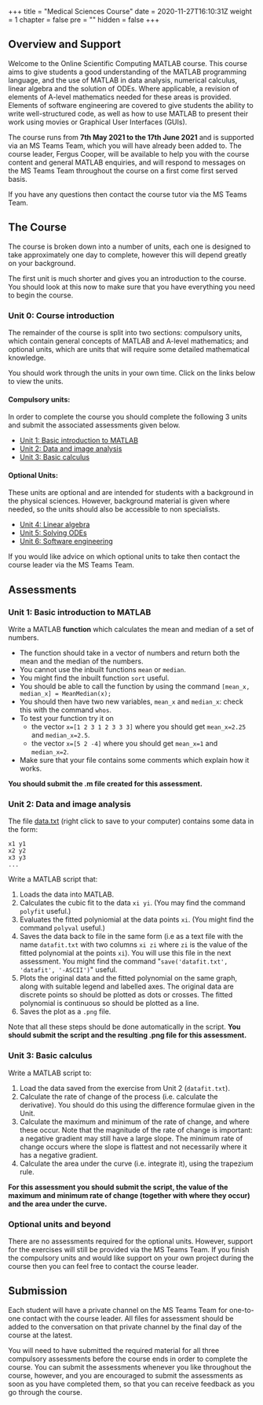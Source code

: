 +++
title = "Medical Sciences Course"
date = 2020-11-27T16:10:31Z
weight = 1
chapter = false
pre = ""
hidden = false
+++


## Overview and Support

Welcome to the Online Scientific Computing MATLAB course.
This course aims to give students a good understanding of the MATLAB programming language, and the use of MATLAB in data analysis, numerical calculus, linear algebra and the solution of ODEs.
Where applicable, a revision of elements of A-level mathematics needed for these areas is provided.
Elements of software engineering are covered to give students the ability to write well-structured code, as well as how to use MATLAB to present their work using movies or Graphical User Interfaces (GUIs).

The course runs from **7th May 2021 to the 17th June 2021** and is supported via an MS Teams Team, which you will have already been added to.
The course leader, Fergus Cooper, will be available to help you with the course content and general MATLAB enquiries, and will respond to messages on the MS Teams Team throughout the course on a first come first served basis.

If you have any questions then contact the course tutor via the MS Teams Team.


## The Course

The course is broken down into a number of units, each one is designed to take approximately one day to complete, however this will depend greatly on your background.

The first unit is much shorter and gives you an introduction to the course.
You should look at this now to make sure that you have everything you need to begin the course.


### Unit 0: Course introduction

The remainder of the course is split into two sections: compulsory units, which contain general concepts of MATLAB and A-level mathematics; and optional units, which are units that will require some detailed mathematical knowledge.

You should work through the units in your own time.
Click on the links below to view the units.


#### Compulsory units:
In order to complete the course you should complete the following 3 units and submit the associated assessments given below.

- [Unit 1: Basic introduction to MATLAB](../unit_1_basic_introduction_to_matlab/)
- [Unit 2: Data and image analysis](../unit_2_data_and_image_analysis/)
- [Unit 3: Basic calculus](../unit_3_basic_calculus/)


#### Optional Units:
These units are optional and are intended for students with a background in the physical sciences.
However, background material is given where needed, so the units should also be accessible to non specialists.

- [Unit 4: Linear algebra](../unit_4_linear_algebra/)
- [Unit 5: Solving ODEs](../unit_5_solving_odes/)
- [Unit 6: Software engineering](../unit_6_software_engineering/)

If you would like advice on which optional units to take then contact the course leader via the MS Teams Team.


## Assessments


### Unit 1: Basic introduction to MATLAB

Write a MATLAB **function** which calculates the mean and median of a set of numbers.

- The function should take in a vector of numbers and return both the mean and the median of the numbers.
- You cannot use the inbuilt functions `mean` or `median`.
- You might find the inbuilt function `sort` useful.
- You should be able to call the function by using the command 
  `[mean_x, median_x] = MeanMedian(x);`
- You should then have two new variables, `mean_x` and `median_x`: check this with the command `whos`.
- To test your function try it on
    - the vector `x=[1 2 3 1 2 3 3 3]` where you should get `mean_x=2.25` and `median_x=2.5`.
    - the vector `x=[5 2 -4]` where you should get `mean_x=1` and `median_x=2`.
- Make sure that your file contains some comments which explain how it works.

**You should submit the .m file created for this assessment.**


### Unit 2: Data and image analysis

The file [data.txt](data.txt) (right click to save to your computer) contains some data in the form:

```
x1 y1
x2 y2
x3 y3
...
```

Write a MATLAB script that:

1. Loads the data into MATLAB.
1. Calculates the cubic fit to the data `xi yi`. (You may find the command `polyfit` useful.)
1. Evaluates the fitted polyniomial at the data points `xi`. (You might find the command `polyval` useful.)
1. Saves the data back to file in the same form (i.e as a text file with the name `datafit.txt` with two columns `xi zi` where `zi` is the value of the fitted polynomial at the points `xi`).
   You will use this file in the next assessment.
   You might find the command  "`save('datafit.txt', 'datafit', '-ASCII')`" useful.
1. Plots the original data and the fitted polynomial on the same graph, along with suitable legend and labelled axes.
   The original data are discrete points so should be plotted as dots or crosses.
   The fitted polynomial is continuous so should be plotted as a line.
1. Saves the plot as a `.png` file.

Note that all these steps should be done automatically in the script. **You should submit the script and the resulting .png file for this assessment.**


### Unit 3: Basic calculus

Write a MATLAB script to:

1. Load the data saved from the exercise from Unit 2 (`datafit.txt`).
1. Calculate the rate of change of the process (i.e. calculate the derivative).
   You should do this using the difference formulae given in the Unit.
1. Calculate the maximum and minimum of the rate of change, and where these occur.
   Note that the magnitude of the rate of change is important: a negative gradient may still have a large slope.
   The minimum rate of change occurs where the slope is flattest and not necessarily where it has a negative gradient.
1. Calculate the area under the curve (i.e. integrate it), using the trapezium rule.

**For this assessment you should submit the script, the value of the maximum and minimum rate of change (together with where they occur) and the area under the curve.**


### Optional units and beyond

There are no assessments required for the optional units.
However, support for the exercises will still be provided via the MS Teams Team.
If you finish the compulsory units and would like support on your own project during the course then you can feel free to contact the course leader.


## Submission

Each student will have a private channel on the MS Teams Team for one-to-one contact with the course leader.
All files for assessment should be added to the conversation on that private channel by the final day of the course at the latest.

You will need to have submitted the required material for all three compulsory assessments before the course ends in order to complete the course.
You can submit the assessments whenever you like throughout the course, however, and you are encouraged to submit the assessments as soon as you have completed them, so that you can receive feedback as you go through the course.
